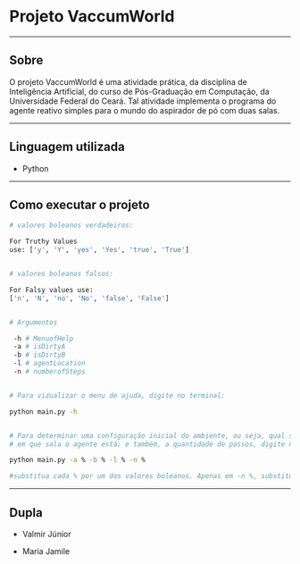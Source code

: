 # Projeto VaccumWorld

---

## Sobre

 O projeto VaccumWorld é uma atividade prática, da disciplina de Inteligência Artificial, do curso de Pós-Graduação em Computação, da Universidade Federal do Ceará. Tal atividade implementa o programa do agente reativo simples para o mundo do aspirador de pó com duas salas. 

---

## Linguagem utilizada 

- Python

---

## Como executar o projeto


```bash
# valores boleanos verdadeiros: 

For Truthy Values
use: ['y', 'Y', 'yes', 'Yes', 'true', 'True'] 


# valores boleanos falsos:

For Falsy values use:
['n', 'N', 'no', 'No', 'false', 'False']


# Argumentos

 -h # MenuofHelp
 -a # isDirtyA
 -b # isDirtyB
 -l # agentLocation
 -n # numberofSteps


# Para vizualizar o menu de ajuda, digite no terminal:

python main.py -h


# Para determinar uma configuração inicial do ambiente, ou seja, qual sala está suja; 
# em que sala o agente está; e também, a quantidade de passos, digite no terminal:

python main.py -a % -b % -l % -n % 

#substitua cada % por um dos valores boleanos. Apenas em -n %, substitua % por um número inteiro.
```

---
## Dupla

- Valmir Júnior

- Maria Jamile
